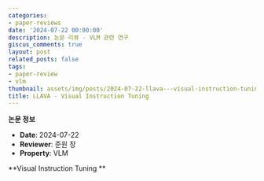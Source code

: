 ```yaml
---
categories:
- paper-reviews
date: '2024-07-22 00:00:00'
description: 논문 리뷰 - VLM 관련 연구
giscus_comments: true
layout: post
related_posts: false
tags:
- paper-review
- vlm
thumbnail: assets/img/posts/2024-07-22-llava---visual-instruction-tuning/thumbnail.jpg
title: LLAVA - Visual Instruction Tuning
---
```


**논문 정보**
- **Date**: 2024-07-22
- **Reviewer**: 준원 장
- **Property**: VLM

**Visual Instruction Tuning **   

